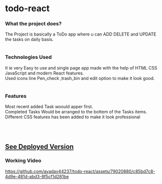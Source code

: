 # todo-react
### What the project does?<br>
The Project is basically a ToDo app where u can ADD DELETE and UPDATE the tasks on daily basis.
<br>
<br>
### Technologies Used<br>
It ie very Easy to use and single page app made with the help of HTML CSS JavaScript and modern React features.<br>
Used icons line Pen_check ,trash_bin and edit option to make it look good.<br>
<br>
### Features<br>
Most recent added Task woould apper  first.<br>
Completed Tasks Would be arranged to the bottem of the Tasks items.<br>
Different CSS features has been added to make it look professional<br>

<br>
<br>


 ## [See Deployed Version](https://todo-react-alpha-five.vercel.app/) <br>

### Working Video<br>
https://github.com/ayadav44237/todo-react/assets/79020880/c85bd7c8-4d9e-481d-abd3-8f5cf1d281be

